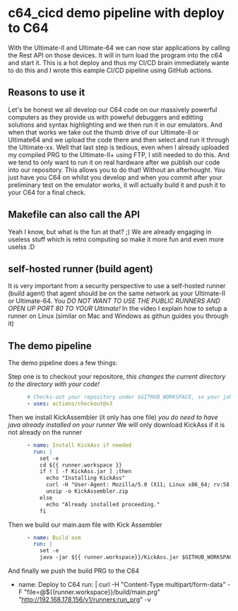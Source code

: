 # c64_cicd demo pipeline with deploy to C64

With the Ultimate-II and Ultimate-64 we can now star applications by calling the Rest API on those devices.
It will in turn load the program into the c64 and start it. This is a hot deploy and thus my CI/CD brain immediately wante to do this and I wrote this eample CI/CD pipeline using GitHub actions.

## Reasons to use it
Let's be honest we all develop our C64 code on our massively powerful computers as they provide us with poweful debuggers and editting solutions and syntax highlighting and we then run it in our emulators. And when that works we take out the thumb drive of our Ultimate-II or Ultimate64 and we upload the code there and then select and run it through the Ultimate-xx.
Well that last step is tedious, even when I already uploaded my compiled PRG to the Ultimate-II+ using FTP, I still needed to do this.
And we tend to only want to run it on real hardware after we publish our code into our repository.
This allows you to do that! Without an afterhought. You just have you C64 on whilst you develop and when you commit after your preliminary test on the emulator works, it will actually build it and push it to your C64 for a final check.

## Makefile can also call the API
Yeah I know, but what is the fun at that? ;) We are already engaging in useless stuff which is retro computing so make it more fun and even more uselss :D

## self-hosted runner (build agent)
It is very important from a security perspective to use a self-hosted runner (build agent) that agent should be on the same network as your Ultimate-II or Ultimate-64. You *DO NOT WANT TO USE THE PUBLIC RUNNERS AND OPEN UP PORT 80 TO YOUR Ultimate!*
In the video I explain how to setup a runner on Linux (similar on Mac and Windows as githun guides you through it)

## The demo pipeline
The demo pipeline does a few things:

Step one is to checkout your repositore, *this changes the current directory to the directory with your code!*
```yaml
      # Checks-out your repository under $GITHUB_WORKSPACE, so your job can access it
      - uses: actions/checkout@v3
```
Then we install KickAssembler (it only has one file) *you do need to have java already installed on your runner*
We will only download KickAss if it is not already on the runner
```yaml
      - name: Install KickAss if needed
        run: |
          set -e
          cd ${{ runner.workspace }}
          if ! [ -f KickAss.jar ] ;then
            echo "Installing KickAss"
            curl -H "User-Agent: Mozilla/5.0 (X11; Linux x86_64; rv:58.0) Gecko/20100101 Firefox/58.0" -X GET http://theweb.dk/KickAssembler/KickAssembler.zip --output KickAssembler.zip
            unzip -o KickAssembler.zip  
          else
            echo "Already installed proceeding."
          fi
```

Then we build our main.asm file with Kick Assembler
```yaml
      - name: Build asm
        run: | 
          set -e
          java -jar ${{ runner.workspace}}/KickAss.jar $GITHUB_WORKSPACE/main.asm -odir ${{runner.workspace}}/build -o ${{ runner.workspace}}/build/main.prg
```
And finally we push the build PRG to the C64
 - name: Deploy to C64
        run: |
          curl -H "Content-Type multipart/form-data" -F  "file=@${{runner.workspace}}/build/main.prg" "http://192.168.178.156/v1/runners:run_prg" -v
